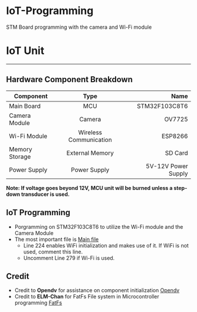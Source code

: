 # IoT-Programming
STM Board programming with the camera and Wi-Fi module

# IoT Unit
------------------------------
## Hardware Component Breakdown

| Component     | Type           | Name  |
| ------------- |:-------------:| -----:|
| Main Board    | MCU        | STM32F103C8T6 |
| Camera Module | Camera      |  OV7725 |
| Wi-Fi Module  | Wireless Communication   | ESP8266 |
| Memory Storage  | External Memory   | SD Card |
| Power Supply  | Power Supply   | 5V-12V Power Supply |

**Note: If voltage goes beyond 12V, MCU unit will be burned unless a step-down transducer is used.**

## IoT Programming
- Porgramming on STM32F103C8T6 to utilize the Wi-Fi module and the Camera Module
- The most important file is [Main file](./IoT_STM32_Programming/Image_Capture/USER/main.c)
  * Line 224 enables WiFi initialization and makes use of it. If WiFi is not used, comment this line.
  * Uncomment Line 279 if Wi-Fi is used.

## Credit
- Credit to **Opendv** for assistance on component initialization [Opendv](http://www.openedv.com)
- Credit to **ELM-Chan** for FatFs File system in Microcontroller programming [FatFs](http://elm-chan.org/fsw/ff/00index_e.html)
